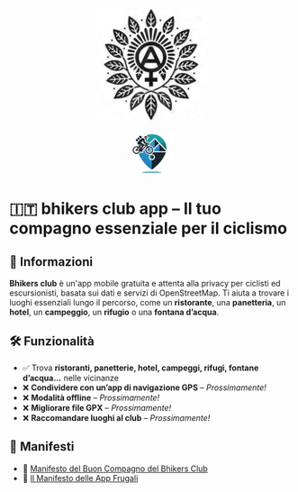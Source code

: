 <p align="center">
  <img src="./src/resources/logo.png" alt="Logo del Bhikers Club" width="200" height="200">
</p>
<p align="center">
  <img src="./src/resources/icons/icon.png" alt="Bhikers Club icon" width="80" height="80" style="border-radius: 0;">
</p>

# 🇮🇹 bhikers club app – Il tuo compagno essenziale per il ciclismo

## 📌 Informazioni
**Bhikers club** è un'app mobile gratuita e attenta alla privacy per ciclisti ed escursionisti, basata sui dati e servizi di OpenStreetMap. Ti aiuta a trovare i luoghi essenziali lungo il percorso, come un **ristorante**, una **panetteria**, un **hotel**, un **campeggio**, un **rifugio** o una **fontana d’acqua**.

## 🛠 Funzionalità
- ✅ Trova **ristoranti, panetterie, hotel, campeggi, rifugi, fontane d’acqua...** nelle vicinanze
- ❌ **Condividere con un’app di navigazione GPS** – *Prossimamente!*
- ❌ **Modalità offline** – *Prossimamente!*
- ❌ **Migliorare file GPX** – *Prossimamente!*
- ❌ **Raccomandare luoghi al club** – *Prossimamente!*

## 📜 Manifesti
- 🚴 [Manifesto del Buon Compagno del Bhikers Club](BHIKERS_CLUB_GOOD_FELLOW.it.md)
- 📱 [Il Manifesto delle App Frugali](FRUGALAPP_MANIFESTO.it.md)


